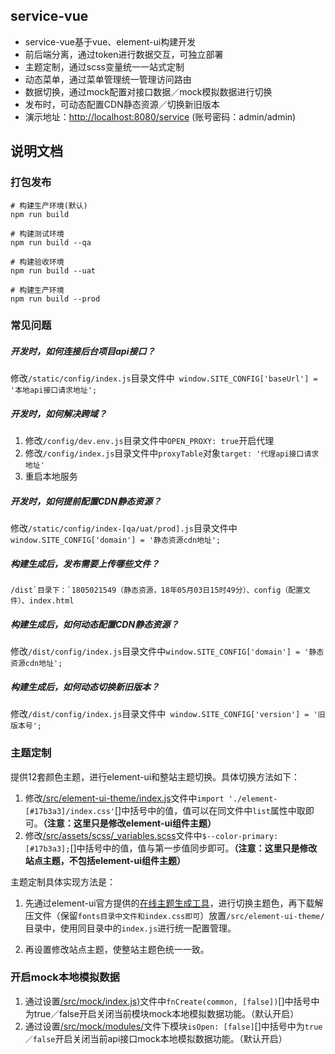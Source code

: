 ## service-vue
- service-vue基于vue、element-ui构建开发
- 前后端分离，通过token进行数据交互，可独立部署
- 主题定制，通过scss变量统一一站式定制
- 动态菜单，通过菜单管理统一管理访问路由
- 数据切换，通过mock配置对接口数据／mock模拟数据进行切换
- 发布时，可动态配置CDN静态资源／切换新旧版本
- 演示地址：[http://localhost:8080/service](http://localhost:8080/service) (账号密码：admin/admin)
  

## 说明文档

### 打包发布

```
# 构建生产环境(默认)
npm run build

# 构建测试环境
npm run build --qa

# 构建验收环境
npm run build --uat

# 构建生产环境
npm run build --prod
```

### 常见问题

##### 开发时，如何连接后台项目api接口？

修改`/static/config/index.js`目录文件中` window.SITE_CONFIG['baseUrl'] = '本地api接口请求地址';`

##### 开发时，如何解决跨域？

1. 修改`/config/dev.env.js`目录文件中`OPEN_PROXY: true`开启代理
2. 修改`/config/index.js`目录文件中`proxyTable`对象`target: '代理api接口请求地址'`
3. 重启本地服务

##### 开发时，如何提前配置CDN静态资源？

修改`/static/config/index-[qa/uat/prod].js`目录文件中`window.SITE_CONFIG['domain'] = '静态资源cdn地址';`

##### 构建生成后，发布需要上传哪些文件？

```
/dist`目录下：`1805021549（静态资源，18年05月03日15时49分）、config（配置文件）、index.html
```

##### 构建生成后，如何动态配置CDN静态资源？

修改`/dist/config/index.js`目录文件中`window.SITE_CONFIG['domain'] = '静态资源cdn地址';`

##### 构建生成后，如何动态切换新旧版本？

修改`/dist/config/index.js`目录文件中` window.SITE_CONFIG['version'] = '旧版本号';`

### 主题定制

提供12套颜色主题，进行element-ui和整站主题切换。具体切换方法如下：

1. 修改[/src/element-ui-theme/index.js]()文件中`import './element-[#17b3a3]/index.css'`[]中括号中的值，值可以在同文件中`list`属性中取即可。**（注意：这里只是修改element-ui组件主题）**
2. 修改[/src/assets/scss/_variables.scss]()文件中`$--color-primary: [#17b3a3];`[]中括号中的值，值与第一步值同步即可。**（注意：这里只是修改站点主题，不包括element-ui组件主题）**

主题定制具体实现方法是：

1. 先通过element-ui官方提供的[在线主题生成工具](https://elementui.github.io/theme-chalk-preview/#/zh-CN)，进行切换主题色，再下载解压文件（保留`fonts目录中文件和index.css即可`）放置`/src/element-ui-theme/`目录中，使用同目录中的`index.js`进行统一配置管理。

2. 再设置修改站点主题，使整站主题色统一一致。

### 开启mock本地模拟数据

1. 通过设置[/src/mock/index.js)]()文件中`fnCreate(common, [false])`[]中括号中为true／false开启关闭当前模块mock本地模拟数据功能。（默认开启）
2. 通过设置[/src/mock/modules/]()文件下模块`isOpen: [false]`[]中括号中为`true／false`开启关闭当前api接口mock本地模拟数据功能。（默认开启）